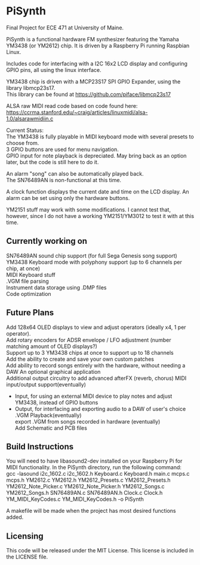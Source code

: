# PiSynth
  
Final Project for ECE 471 at University of Maine.

PiSynth is a functional hardware FM synthesizer featuring the Yamaha YM3438 (or YM2612) chip. It is driven by a Raspberry Pi running Raspbian Linux.  

Includes code for interfacing with a I2C 16x2 LCD display and configuring GPIO pins, all using the linux interface.  

YM3438 chip is driven with a MCP23S17 SPI GPIO Expander, using the library libmcp23s17.  
This library can be found at https://github.com/piface/libmcp23s17  
  
ALSA raw MIDI read code based on code found here:  
https://ccrma.stanford.edu/~craig/articles/linuxmidi/alsa-1.0/alsarawmidiin.c  

Current Status:  
The YM3438 is fully playable in MIDI keyboard mode with several presets to choose from.  
3 GPIO buttons are used for menu navigation.  
GPIO input for note playback is depreciated. May bring back as an option later, but the code is still here to do it.  

An alarm "song" can also be automatically played back.  
The SN76489AN is non-functional at this time.  
  
A clock function displays the current date and time on the LCD display. An alarm can be set using only the hardware buttons.  

YM2151 stuff may work with some modifications. I cannot test that, however, since I do not have a working YM2151/YM3012 to test it with at this time.  

Currently working on  
----------------------------------------------------------------------------  
SN76489AN sound chip support (for full Sega Genesis song support)  
YM3438 Keyboard mode with polyphony support (up to 6 channels per chip, at once)  
MIDI Keyboard stuff  
.VGM file parsing  
Instrument data storage using .DMP files  
Code optimization  
                      
Future Plans  
-----------------------------------------------------------------------------  
Add 128x64 OLED displays to view and adjust operators (ideally x4, 1 per operator).  
Add rotary encoders for ADSR envelope / LFO adjustment (number matching amount of OLED displays?)  
Support up to 3 YM3438 chips at once to support up to 18 channels  
Add the ability to create and save your own custom patches  
Add ability to record songs entirely with the hardware, without needing a DAW
An optional graphical application  
Additional output circuitry to add advanced afterFX (reverb, chorus)
MIDI input/output support(eventually)  
  - Input, for using an external MIDI device to play notes and adjust YM3438, instead of GPIO buttons  
  - Output, for interfacing and exporting audio to a DAW of user's choice  
.VGM Playback(eventually)  
export .VGM from songs recorded in hardware (eventually)  
Add Schematic and PCB files  

Build Instructions  
-------------------------------------------------
You will need to have libasound2-dev installed on your Raspberry Pi for MIDI functionality.
In the PiSynth directory, run the following command:  
gcc -lasound i2c_1602.c i2c_1602.h Keyboard.c Keyboard.h main.c mcps.c mcps.h YM2612.c YM2612.h YM2612_Presets.c YM2612_Presets.h YM2612_Note_Picker.c YM2612_Note_Picker.h YM2612_Songs.c YM2612_Songs.h SN76489AN.c SN76489AN.h Clock.c Clock.h YM_MIDI_KeyCodes.c YM_MIDI_KeyCodes.h -o PiSynth  

A makefile will be made when the project has most desired functions added.  
  
Licensing  
-------------------------------------------------  
This code will be released under the MIT License. This license is included in the LICENSE file.  

